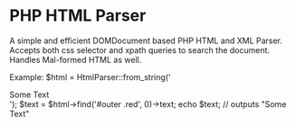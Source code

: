 PHP HTML Parser
===============

A simple and efficient DOMDocument based PHP HTML and XML Parser.  
Accepts both css selector and xpath queries to search the document.  
Handles Mal-formed HTML as well.

Example:
    $html = HtmlParser::from_string('<div id="outer"><span class="red">Some Text</span></div>');
    $text = $html->find('#outer .red', 0)->text;
	echo $text;   // outputs "Some Text"
